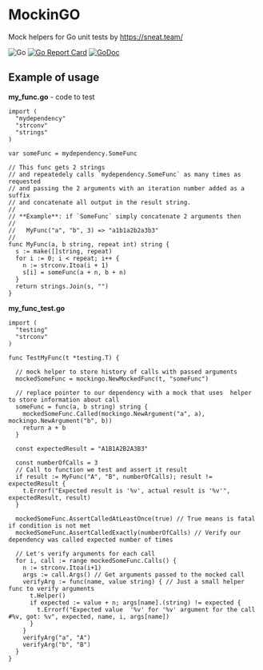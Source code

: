 # MockinGO
Mock helpers for Go unit tests by https://sneat.team/

![Go](https://github.com/sneat-team/mockingo/workflows/Go/badge.svg) [![Go Report Card](https://goreportcard.com/badge/github.com/sneat-team/mockingo)](https://goreportcard.com/report/github.com/sneat-team/mockingo) [![GoDoc](https://godoc.org/github.com/sneat-team/mockingo?status.svg)](https://godoc.org/github.com/sneat-team/mockingo)


## Example of usage

**my_func.go** - code to test
``` 
import (
  "mydependency"
  "strconv"
  "strings"
)

var someFunc = mydependency.SomeFunc

// This func gets 2 strings
// and repeatedely calls `mydependency.SomeFunc` as many times as requested
// and passing the 2 arguments with an iteration number added as a suffix
// and concatenate all output in the result string.
//
// **Example**: if `SomeFunc` simply concatenate 2 arguments then
// 
//   MyFunc("a", "b", 3) => "a1b1a2b2a3b3"
//
func MyFunc(a, b string, repeat int) string {
  s := make([]string, repeat)
  for i := 0; i < repeat; i++ {
    n := strconv.Itoa(i + 1)
    s[i] = someFunc(a + n, b + n)
  }
  return strings.Join(s, "")
}
```

**my_func_test.go**
``` 
import (
  "testing"
  "strconv"
)

func TestMyFunc(t *testing.T) {
  
  // mock helper to store history of calls with passed arguments
  mockedSomeFunc = mockingo.NewMockedFunc(t, "someFunc")
  
  // replace pointer to our dependency with a mock that uses  helper to store information about call
  someFunc = func(a, b string) string {
    mockedSomeFunc.Called(mockingo.NewArgument("a", a), mockingo.NewArgument("b", b))
    return a + b
  }
  
  const expectedResult = "A1B1A2B2A3B3"
    
  const numberOfCalls = 3
  // Call to function we test and assert it result 
  if result := MyFunc("A", "B", numberOfCalls); result != expectedResult {
    t.Errorf("Expected result is '%v', actual result is '%v'", expectedResult, result)
  }
  
  mockedSomeFunc.AssertCalledAtLeastOnce(true) // True means is fatal if condition is not met
  mockedSomeFunc.AssertCalledExactly(numberOfCalls) // Verify our dependency was called expected number of times
  
  // Let's verify arguments for each call
  for i, call := range mockedSomeFunc.Calls() {
    n := strconv.Itoa(i+1)
    args := call.Args() // Get arguments passed to the mocked call
    verifyArg := func(name, value string) { // Just a small helper func to verify arguments
      t.Helper()
      if expected := value + n; args[name].(string) != expected {
        t.Errorf("Expected value  '%v' for '%v' argument for the call #%v, got: %v", expected, name, i, args[name])
      }
    }
    verifyArg("a", "A")
    verifyArg("b", "B")
  }
}
```
